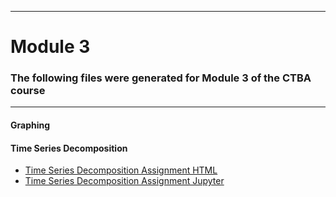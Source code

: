 _ _ _
# Module 3
### The following files were generated for Module 3 of the CTBA course
_ _ _
#### Graphing 


#### Time Series Decomposition
- [Time Series Decomposition Assignment HTML](TimeSeries.HTML)
- [Time Series Decomposition Assignment Jupyter](TimeSeries.ipynb)


